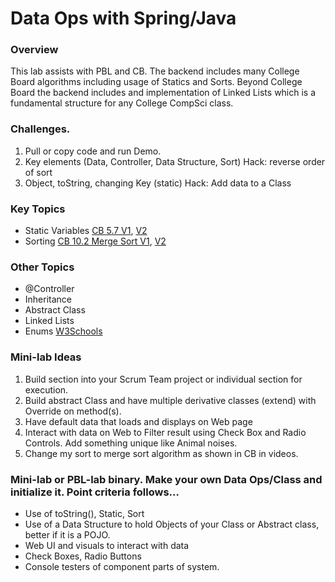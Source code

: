 # Data Ops with Spring/Java

### Overview
This lab assists with PBL and CB.  The backend includes many College Board algorithms including usage of Statics and Sorts.  Beyond College Board the backend includes and implementation of Linked Lists which is a fundamental structure for any College CompSci class.

### Challenges.
1. Pull or copy code and run Demo.
2. Key elements (Data, Controller, Data Structure, Sort)
   Hack: reverse order of sort
3. Object, toString, changing Key (static)
   Hack: Add data to a Class

### Key Topics
* Static Variables [CB 5.7 V1](https://apclassroom.collegeboard.org/8/home?apd=2gde84qri5&unit=5), [V2](https://apclassroom.collegeboard.org/8/home?apd=2gde84qri5&unit=5)
* Sorting [CB 10.2 Merge Sort V1](https://apclassroom.collegeboard.org/8/home?apd=14ybgme7em&unit=10), [V2](https://apclassroom.collegeboard.org/8/home?apd=yrqb7lfza1&unit=10)
### Other Topics
* @Controller
* Inheritance
* Abstract Class
* Linked Lists
* Enums [W3Schools](https://www.w3schools.com/java/java_enums.asp)


### Mini-lab Ideas
1. Build  section into your Scrum Team project or individual section for execution.
2. Build abstract Class and have multiple derivative classes (extend) with Override on method(s).
3. Have default data that loads and displays on Web page
4. Interact with data on Web to Filter result using Check Box and Radio Controls.  Add something unique like Animal noises.
5. Change my sort to merge sort algorithm as shown in CB in videos.


### Mini-lab or PBL-lab binary.  Make your own Data Ops/Class and initialize it. Point criteria follows...
* Use of toString(), Static, Sort
* Use of a Data Structure to hold Objects of your Class or Abstract class, better if it is a POJO.
* Web UI and visuals to interact with data
* Check Boxes, Radio Buttons
* Console testers of component parts of system.
